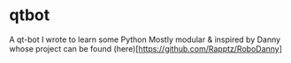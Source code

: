 # qtbot
A qt-bot I wrote to learn some Python
Mostly modular & inspired by Danny whose project can be found (here)[https://github.com/Rapptz/RoboDanny]
